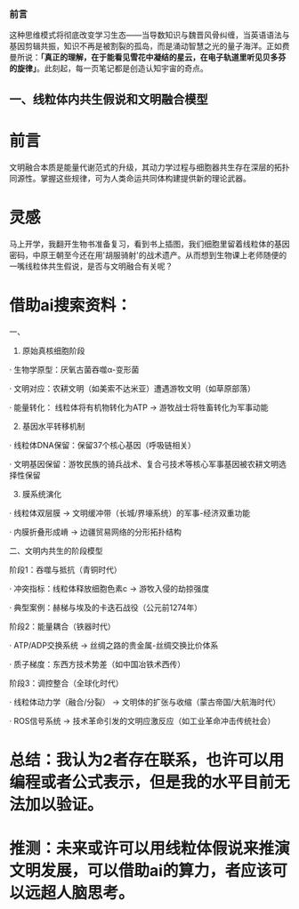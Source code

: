 ### 前言
这种思维模式将彻底改变学习生态——当导数知识与魏晋风骨纠缠，当英语语法与基因剪辑共振，知识不再是被割裂的孤岛，而是涌动智慧之光的量子海洋。正如费曼所说：**「真正的理解，在于能看见雪花中凝结的星云，在电子轨道里听见贝多芬的旋律」**。此刻起，每一页笔记都是创造认知宇宙的奇点。
## 一、线粒体内共生假说和文明融合模型
# 前言
文明融合本质是能量代谢范式的升级，其动力学过程与细胞器共生存在深层的拓扑同源性。掌握这些规律，可为人类命运共同体构建提供新的理论武器。
# 灵感
马上开学，我翻开生物书准备复习，看到书上插图，我们细胞里留着线粒体的基因密码，中原王朝至今还在用'胡服骑射'的战术遗产。从而想到生物课上老师随便的一嘴线粒体共生假说，是否与文明融合有关呢？
# 借助ai搜索资料：
一、
1. 原始真核细胞阶段

· 生物学原型：厌氧古菌吞噬α-变形菌

· 文明对应：农耕文明（如美索不达米亚）遭遇游牧文明（如草原部落）

· 能量转化：
线粒体将有机物转化为ATP → 游牧战士将牲畜转化为军事动能

2. 基因水平转移机制

· 线粒体DNA保留：保留37个核心基因（呼吸链相关）

· 文明基因保留：游牧民族的骑兵战术、复合弓技术等核心军事基因被农耕文明选择性保留

3. 膜系统演化

· 线粒体双层膜 → 文明缓冲带（长城/界壕系统）的军事-经济双重功能

· 内膜折叠形成嵴 → 边疆贸易网络的分形拓扑结构

二、文明内共生的阶段模型

阶段1：吞噬与抵抗（青铜时代）

· 冲突指标：线粒体释放细胞色素c → 游牧入侵的劫掠强度

· 典型案例：赫梯与埃及的卡迭石战役（公元前1274年）

阶段2：能量耦合（铁器时代）

· ATP/ADP交换系统 → 丝绸之路的贵金属-丝绸交换比价体系

· 质子梯度：东西方技术势差（如中国冶铁术西传）

阶段3：调控整合（全球化时代）

· 线粒体动力学（融合/分裂） → 文明体的扩张与收缩（蒙古帝国/大航海时代）

· ROS信号系统 → 技术革命引发的文明应激反应（如工业革命冲击传统社会）
# 总结：我认为2者存在联系，也许可以用编程或者公式表示，但是我的水平目前无法加以验证。
# 推测：未来或许可以用线粒体假说来推演文明发展，可以借助ai的算力，者应该可以远超人脑思考。

